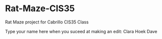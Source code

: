 # Rat-Maze-CIS35
Rat Maze project for Cabrillo CIS35 Class

Type your name here when you suceed at making an edit:
Clara
Hoek Dave